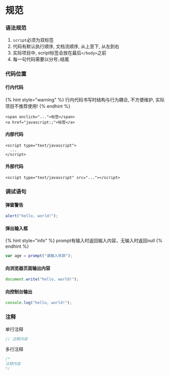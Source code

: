 # 规范

### 语法规范

1. `script`必须为双标签
2. 代码有默认执行顺序, 文档流顺序, 从上至下, 从左到右
3. 实际项目中, script标签会放在最后`</body>`之前
4. 每一句代码需要以分号`;`结尾

### 代码位置

#### 行内代码

{% hint style="warning" %}
行内代码书写时结构与行为耦合, 不方便维护, 实际项目不推荐使用!
{% endhint %}

```markup
<span onclick="...">标签</span>
<a href="javascript:;">标签</a>
```

#### 内部代码

```markup
<script type="text/javascript">
  ...    
</script>
```

#### 外部代码

```markup
<script type="text/javascript" src="..."></script>
```

### **调试语句**

#### 弹窗警告

```javascript
alert("hello, world!");
```

#### 弹出输入框

{% hint style="info" %}
prompt有输入时返回输入内容，无输入时返回null
{% endhint %}

```javascript
var age = prompt("请输入年龄");
```

#### 向浏览器页面输出内容

```javascript
document.write("hello, world!");
```

#### 向控制台输出

```javascript
console.log("hello, world!");
```

### 注释

单行注释

```javascript
// 注释内容
```

多行注释

```javascript
/*
注释内容
*/
```
